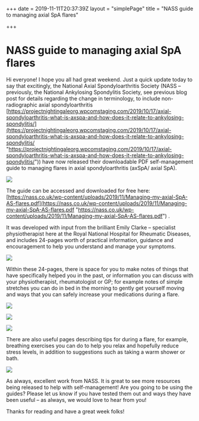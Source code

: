 +++
date = 2019-11-11T20:37:39Z
layout = "simplePage"
title = "NASS guide to managing axial SpA flares"

+++
# NASS guide to managing axial SpA flares

Hi everyone! I hope you all had great weekend. Just a quick update today to say that excitingly, the National Axial Spondyloarthritis Society (NASS – previously, the National Ankylosing Spondylitis Society, see previous blog post for details regarding the change in terminology, to include non-radiographic axial spondyloarthritis [https://projectnightingaleorg.wpcomstaging.com/2019/10/17/axial-spondyloarthritis-what-is-axspa-and-how-does-it-relate-to-ankylosing-spondylitis/](https://projectnightingaleorg.wpcomstaging.com/2019/10/17/axial-spondyloarthritis-what-is-axspa-and-how-does-it-relate-to-ankylosing-spondylitis/ "https://projectnightingaleorg.wpcomstaging.com/2019/10/17/axial-spondyloarthritis-what-is-axspa-and-how-does-it-relate-to-ankylosing-spondylitis/")) have now released their downloadable PDF self-management guide to managing flares in axial spondyloarthritis (axSpA/ axial SpA).

![](/uploads/screenshot-projectnightingaleorg-wpcomstaging-com-2020-10-07-20_38_47.png)

The guide can be accessed and downloaded for free here: [https://nass.co.uk/wp-content/uploads/2019/11/Managing-my-axial-SpA-AS-flares.pdf](https://nass.co.uk/wp-content/uploads/2019/11/Managing-my-axial-SpA-AS-flares.pdf "https://nass.co.uk/wp-content/uploads/2019/11/Managing-my-axial-SpA-AS-flares.pdf") .

It was developed with input from the brilliant Emily Clarke – specialist physiotherapist here at the Royal National Hospital for Rheumatic Diseases, and includes 24-pages worth of practical information, guidance and encouragement to help you understand and manage your symptoms.

![](/uploads/7-1.png)

Within these 24-pages, there is space for you to make notes of things that have specifically helped you in the past, or information you can discuss with your physiotherapist, rheumatologist or GP; for example notes of simple stretches you can do in bed in the morning to gently get yourself moving and ways that you can safely increase your medications during a flare.

![](/uploads/2.png)

![](/uploads/4.png)

![](/uploads/3.png)

There are also useful pages describing tips for during a flare, for example, breathing exercises you can do to help you relax and hopefully reduce stress levels, in addition to suggestions such as taking a warm shower or bath.

![](/uploads/screenshot-projectnightingaleorg-wpcomstaging-com-2020-10-07-20_40_18.png)

As always, excellent work from NASS. It is great to see more resources being released to help with self-management! Are you going to be using the guides? Please let us know if you have tested them out and ways they have been useful – as always, we would love to hear from you!

Thanks for reading and have a great week folks!